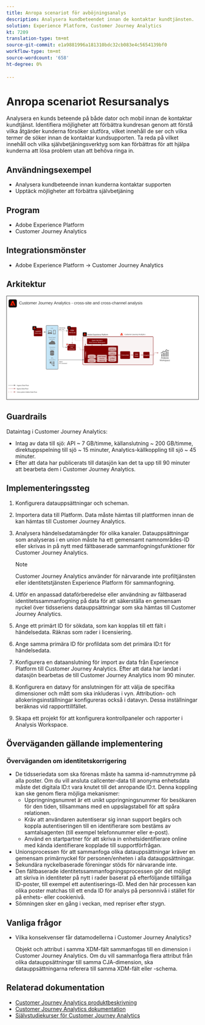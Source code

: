 ```yaml
---
title: Anropa scenariot för avböjningsanalys
description: Analysera kundbeteendet innan de kontaktar kundtjänsten.
solution: Experience Platform, Customer Journey Analytics
kt: 7209
translation-type: tm+mt
source-git-commit: e1a9881996a181310bdc32cb083e4c5654139bf0
workflow-type: tm+mt
source-wordcount: '658'
ht-degree: 0%

---
```



# Anropa scenariot Resursanalys

Analysera en kunds beteende på både dator och mobil innan de kontaktar kundtjänst. Identifiera möjligheter att förbättra kundresan genom att förstå vilka åtgärder kunderna försöker slutföra, vilket innehåll de ser och vilka termer de söker innan de kontaktar kundsupporten. Ta reda på vilket innehåll och vilka självbetjäningsverktyg som kan förbättras för att hjälpa kunderna att lösa problem utan att behöva ringa in.

## Användningsexempel

* Analysera kundbeteende innan kunderna kontaktar supporten
* Upptäck möjligheter att förbättra självbetjäning

## Program

* Adobe Experience Platform
* Customer Journey Analytics

## Integrationsmönster

* Adobe Experience Platform → Customer Journey Analytics

## Arkitektur

<img src="assets/CJA.svg" alt="Referensarkitektur för Customer Journey Analytics Blueprint" style="border:1px solid #4a4a4a" />

## Guardrails

Dataintag i Customer Journey Analytics:

* Intag av data till sjö: API ~ 7 GB/timme, källanslutning ~ 200 GB/timme, direktuppspelning till sjö ~ 15 minuter, Analytics-källkoppling till sjö ~ 45 minuter.
* Efter att data har publicerats till datasjön kan det ta upp till 90 minuter att bearbeta dem i Customer Journey Analytics.

## Implementeringssteg

1. Konfigurera datauppsättningar och scheman.
1. Importera data till Platform.
Data måste hämtas till plattformen innan de kan hämtas till Customer Journey Analytics.
1. Analysera händelsedatamängder för olika kanaler.
Datauppsättningar som analyseras i en union måste ha ett gemensamt namnområdes-ID eller skrivas in på nytt med fältbaserade sammanfogningsfunktioner för Customer Journey Analytics. 

   >[!NOTE]
   >
   >Customer Journey Analytics använder för närvarande inte profiltjänsten eller identitetstjänsten Experience Platform för sammanfogning.

1. Utför en anpassad dataförberedelse eller användning av fältbaserad identitetssammanfogning på data för att säkerställa en gemensam nyckel över tidsseriens datauppsättningar som ska hämtas till Customer Journey Analytics.
1. Ange ett primärt ID för sökdata, som kan kopplas till ett fält i händelsedata. Räknas som rader i licensiering.
1. Ange samma primära ID för profildata som det primära ID:t för händelsedata.
1. Konfigurera en dataanslutning för import av data från Experience Platform till Customer Journey Analytics. Efter att data har landat i datasjön bearbetas de till Customer Journey Analytics inom 90 minuter.
1. Konfigurera en datavy för anslutningen för att välja de specifika dimensioner och mått som ska inkluderas i vyn. Attribution- och allokeringsinställningar konfigureras också i datavyn. Dessa inställningar beräknas vid rapporttillfället.
1. Skapa ett projekt för att konfigurera kontrollpaneler och rapporter i Analysis Workspace.

## Överväganden gällande implementering

### Överväganden om identitetskorrigering

* De tidsseriedata som ska förenas måste ha samma id-namnutrymme på alla poster. Om du vill ansluta callcenter-data till anonyma enhetsdata måste det digitala ID:t vara knutet till det anropande ID:t. Denna koppling kan ske genom flera möjliga mekanismer:
   * Uppringningsnumret är ett unikt uppringningsnummer för besökaren för den tiden, tillsammans med en uppslagstabell för att spåra relationen.
   * Kräv att användaren autentiserar sig innan support begärs och koppla autentiseringen till en identifierare som bestäms av samtalsagenten (till exempel telefonnummer eller e-post).
   * Använd en startpartner för att skriva in enhetsidentifierare online med kända identifierare kopplade till supportförfrågan.
* Unionsprocessen för att sammanfoga olika datauppsättningar kräver en gemensam primärnyckel för personen/enheten i alla datauppsättningar.
* Sekundära nyckelbaserade föreningar stöds för närvarande inte.
* Den fältbaserade identitetssammanfogningsprocessen gör det möjligt att skriva in identiteter på nytt i rader baserat på efterföljande tillfälliga ID-poster, till exempel ett autentiserings-ID. Med den här processen kan olika poster matchas till ett enda ID för analys på personnivå i stället för på enhets- eller cookienivå.
* Sömningen sker en gång i veckan, med repriser efter stygn.

## Vanliga frågor

* Vilka konsekvenser får datamodellerna i Customer Journey Analytics?

   Objekt och attribut i samma XDM-fält sammanfogas till en dimension i Customer Journey Analytics. Om du vill sammanfoga flera attribut från olika datauppsättningar till samma CJA-dimension, ska datauppsättningarna referera till samma XDM-fält eller -schema.

## Relaterad dokumentation

* [Customer Journey Analytics produktbeskrivning](https://helpx.adobe.com/legal/product-descriptions/customer-journey-analytics.html)
* [Customer Journey Analytics dokumentation](https://experienceleague.adobe.com/docs/customer-journey-analytics.html)
* [Självstudiekurser för Customer Journey Analytics](https://experienceleague.adobe.com/docs/customer-journey-analytics-learn/tutorials/overview.html)

